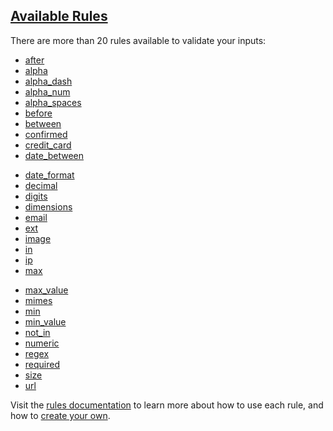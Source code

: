 ## [Available Rules](#available-rules)

There are more than 20 rules available to validate your inputs:

- [after](rules.html#rule-after)
- [alpha](rules.html#rule-alpha)
- [alpha_dash](rules.html#rule-alpha_dash)
- [alpha_num](rules.html#rule-alpha_num)
- [alpha_spaces](rules.html#rule-alpha_spaces)
- [before](rules.html#rule-before)
- [between](rules.html#rule-between)
- [confirmed](rules.html#rule-confirmed)
- [credit_card](rules.html#rule-credit_card)
- [date_between](rules.html#rule-date_between)

[comment]: #

- [date_format](rules.html#rule-date_format)
- [decimal](rules.html#rule-decimal)
- [digits](rules.html#rule-digits)
- [dimensions](rules.html#rule-dimensions)
- [email](rules.html#rule-email)
- [ext](rules.html#rule-ext)
- [image](rules.html#rule-image)
- [in](rules.html#rule-in)
- [ip](rules.html#rule-ip)
- [max](rules.html#rule-max)

[comment]: #

- [max_value](rules.html#rule-max_value)
- [mimes](rules.html#rule-mimes)
- [min](rules.html#rule-min)
- [min_value](rules.html#rule-min_value)
- [not_in](rules.html#rule-not_in)
- [numeric](rules.html#rule-numeric)
- [regex](rules.html#rule-regex)
- [required](rules.html#rule-required)
- [size](rules.html#rule-size)
- [url](rules.html#rule-url)

Visit the [rules documentation](rules.html#available-rules) to learn more about how to use each rule, and how to [create your own](rules.html#custom-rules).